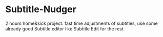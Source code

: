 # Subtitle-Nudger
2 hours home&amp;sick project. fast time adjustments of subtitles, use some already good Subtitle editor like Subtitle Edit for the rest
